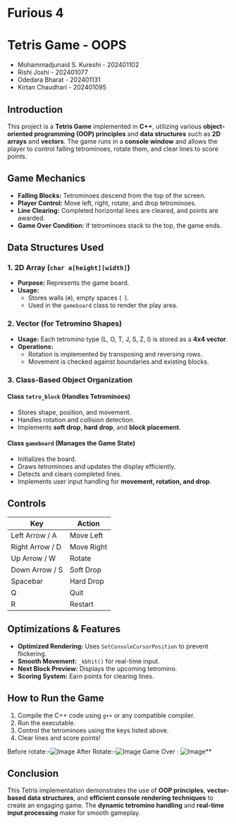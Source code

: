 # Furious 4

# Tetris Game - OOPS
- Mohammadjunaid S. Kureshi - 202401102
- Rishi Joshi - 202401077
- Odedara Bharat - 202401131
- Kirtan Chaudhari - 202401095
## Introduction
This project is a **Tetris Game** implemented in **C++**, utilizing various **object-oriented programming (OOP) principles** and **data structures** such as **2D arrays** and **vectors**. The game runs in a **console window** and allows the player to control falling tetrominoes, rotate them, and clear lines to score points.

## **Game Mechanics**
- **Falling Blocks:** Tetrominoes descend from the top of the screen.
- **Player Control:** Move left, right, rotate, and drop tetrominoes.
- **Line Clearing:** Completed horizontal lines are cleared, and points are awarded.
- **Game Over Condition:** If tetrominoes stack to the top, the game ends.

## **Data Structures Used**
### **1. 2D Array (`char a[height][width]`)**
- **Purpose:** Represents the game board.
- **Usage:**
  - Stores walls (`#`), empty spaces (` `).
  - Used in the `gameboard` class to render the play area.

### **2. Vector (for Tetromino Shapes)**
- **Usage:** Each tetromino type (L, O, T, J, S, Z, I) is stored as a **4x4 vector**.
- **Operations:**
  - Rotation is implemented by transposing and reversing rows.
  - Movement is checked against boundaries and existing blocks.

### **3. Class-Based Object Organization**
#### **Class `tetro_block` (Handles Tetrominoes)**
- Stores shape, position, and movement.
- Handles rotation and collision detection.
- Implements **soft drop**, **hard drop**, and **block placement**.

#### **Class `gameboard` (Manages the Game State)**
- Initializes the board.
- Draws tetrominoes and updates the display efficiently.
- Detects and clears completed lines.
- Implements user input handling for **movement, rotation, and drop**.

## **Controls**
| Key | Action |
|-----|--------|
| Left Arrow / A | Move Left |
| Right Arrow / D | Move Right |
| Up Arrow / W | Rotate |
| Down Arrow / S | Soft Drop |
| Spacebar | Hard Drop |
| Q | Quit |
| R | Restart |

## **Optimizations & Features**
- **Optimized Rendering:** Uses `SetConsoleCursorPosition` to prevent flickering.
- **Smooth Movement:** `_kbhit()` for real-time input.
- **Next Block Preview:** Displays the upcoming tetromino.
- **Scoring System:** Earn points for clearing lines.

## **How to Run the Game**
1. Compile the C++ code using `g++` or any compatible compiler.
2. Run the executable.
3. Control the tetrominoes using the keys listed above.
4. Clear lines and score points!

Before rotate:-![Image](https://github.com/user-attachments/assets/08a82e0f-4ade-433e-a46a-d912d0aa0b9f)
After Rotate:-![Image](https://github.com/user-attachments/assets/bae9671b-95fe-4ad3-9d52-2ae90ef92f89)
Game Over : ![Image](https://github.com/user-attachments/assets/e69e00e7-3928-4eaf-9356-922ccdf7cea1)**

## **Conclusion**
This Tetris implementation demonstrates the use of **OOP principles**, **vector-based data structures**, and **efficient console rendering techniques** to create an engaging game. The **dynamic tetromino handling** and **real-time input processing** make for smooth gameplay.

